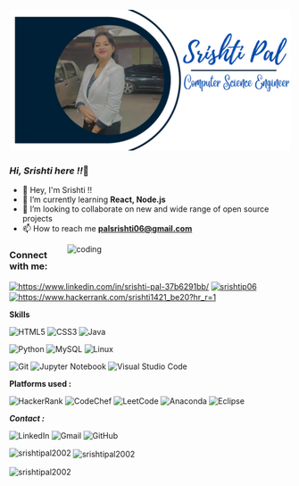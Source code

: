 ![logo](https://github.com/srishtipal2002/srishtipal2002/blob/main/Blue%20Modern%20Online%20Webinar%20Banner.png)
### <i>Hi, Srishti here !!</i>👋

- 🔭 Hey, I'm Srishti !!
- 🌱 I’m currently learning **React, Node.js**
- 👯 I’m looking to collaborate on new and wide range of open source projects 
- 📫 How to reach me <b>palsrishti06@gmail.com</b>
<img align="right" alt="coding" width="400" src="https://camo.githubusercontent.com/8bf6f6d78abc81fcf9c49f10649423e73ea44bc248e83aaae8759d401c829a84/68747470733a2f2f70687973696373677572756b756c2e66696c65732e776f726470726573732e636f6d2f323031392f30322f6368617261637465722d312e676966">
<h3 align="left">Connect with me:</h3>
<p align="left">
<a href="https://linkedin.com/in/https://www.linkedin.com/in/srishti-pal-37b6291bb/" target="blank"><img align="center" src="https://raw.githubusercontent.com/rahuldkjain/github-profile-readme-generator/master/src/images/icons/Social/linked-in-alt.svg" alt="https://www.linkedin.com/in/srishti-pal-37b6291bb/" height="30" width="40" /></a>
<a href="https://www.codechef.com/users/srishtip06" target="blank"><img align="center" src="https://cdn.jsdelivr.net/npm/simple-icons@3.1.0/icons/codechef.svg" alt="srishtip06" height="30" width="40" /></a>
<a href="https://www.hackerrank.com/https://www.hackerrank.com/srishti1421_be20?hr_r=1" target="blank"><img align="center" src="https://raw.githubusercontent.com/rahuldkjain/github-profile-readme-generator/master/src/images/icons/Social/hackerrank.svg" alt="https://www.hackerrank.com/srishti1421_be20?hr_r=1" height="30" width="40" /></a>
</p>

<b>Skills</b>

![HTML5](https://img.shields.io/badge/html5-%23E34F26.svg?style=for-the-badge&logo=html5&logoColor=white)
![CSS3](https://img.shields.io/badge/css3-%231572B6.svg?style=for-the-badge&logo=css3&logoColor=white)
![Java](https://img.shields.io/badge/java-%23ED8B00.svg?style=for-the-badge&logo=java&logoColor=white)

![Python](https://img.shields.io/badge/python-3670A0?style=for-the-badge&logo=python&logoColor=ffdd54)
![MySQL](https://img.shields.io/badge/mysql-%2300f.svg?style=for-the-badge&logo=mysql&logoColor=white)
![Linux](https://img.shields.io/badge/Linux-FCC624?style=for-the-badge&logo=linux&logoColor=black)

![Git](https://img.shields.io/badge/git-%23F05033.svg?style=for-the-badge&logo=git&logoColor=white)
![Jupyter Notebook](https://img.shields.io/badge/jupyter-%23FA0F00.svg?style=for-the-badge&logo=jupyter&logoColor=white)
![Visual Studio Code](https://img.shields.io/badge/Visual%20Studio%20Code-0078d7.svg?style=for-the-badge&logo=visual-studio-code&logoColor=white)

<b>Platforms used :</b> 

![HackerRank](https://img.shields.io/badge/-Hackerrank-2EC866?style=for-the-badge&logo=HackerRank&logoColor=white)
![CodeChef](https://img.shields.io/badge/CodeChef-%23964B00.svg?style=for-the-badge&logo=CodeChef&logoColor=white)
![LeetCode](https://img.shields.io/badge/LeetCode-000000?style=for-the-badge&logo=LeetCode&logoColor=#d16c06)
![Anaconda](https://img.shields.io/badge/Anaconda-%2344A833.svg?style=for-the-badge&logo=anaconda&logoColor=white)
![Eclipse](https://img.shields.io/badge/Eclipse-FE7A16.svg?style=for-the-badge&logo=Eclipse&logoColor=white)

<b><i>Contact :</b></i>

![LinkedIn](https://img.shields.io/badge/linkedin-%230077B5.svg?style=for-the-badge&logo=linkedin&logoColor=white)
![Gmail](https://img.shields.io/badge/Gmail-D14836?style=for-the-badge&logo=gmail&logoColor=white)
![GitHub](https://img.shields.io/badge/github-%23121011.svg?style=for-the-badge&logo=github&logoColor=white)
<p><img align="left" src="https://github-readme-stats.vercel.app/api/top-langs?username=srishtipal2002&show_icons=true&locale=en&layout=compact" alt="srishtipal2002" /></p>
<p>&nbsp;<img align="center" src="https://github-readme-stats.vercel.app/api?username=srishtipal2002&show_icons=true&locale=en" alt="srishtipal2002" /></p>
<p><img align="center" src="https://github-readme-streak-stats.herokuapp.com/?user=srishtipal2002&" alt="srishtipal2002" /></p>
